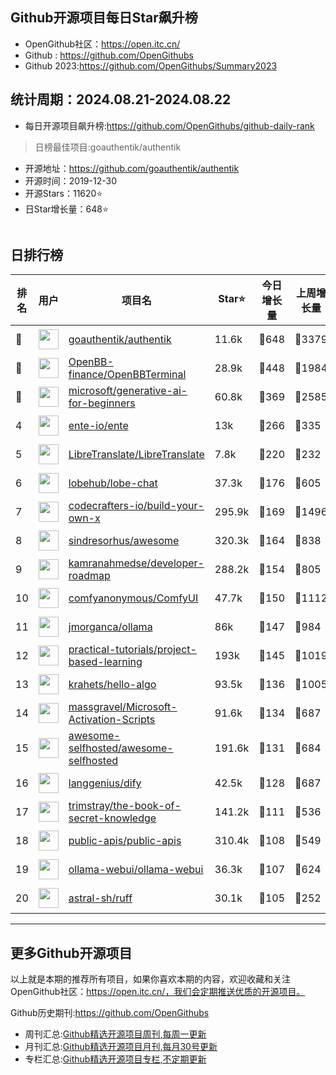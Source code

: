 ## Github开源项目每日Star飙升榜

- OpenGithub社区：https://open.itc.cn/
- Github : https://github.com/OpenGithubs
- Github 2023:https://github.com/OpenGithubs/Summary2023

## 统计周期：2024.08.21-2024.08.22

- 每日开源项目飙升榜:https://github.com/OpenGithubs/github-daily-rank



> 日榜最佳项目:goauthentik/authentik  

- 开源地址：https://github.com/goauthentik/authentik
- 开源时间：2019-12-30
- 开源Stars：11620⭐
- 日Star增长量：648⭐

![]()


## 日排行榜

| 排名        |  用户     |  项目名          | Star⭐          | 今日增长量     | 上周增长量      |  开源时间   |
|------------|------------|---------------|---------------- |--------------|----------------|------------|
| 🥇 | <img src="https://avatars.githubusercontent.com/u/82976448?v=4" alt="" size="32" height="32" width="32" data-view-component="true" class="avatar circle"> | [goauthentik/authentik](https://github.com/goauthentik/authentik)| 11.6k  | 🔺648| 🔺3379 | 2019-12-30 |
| 🥈 | <img src="https://avatars.githubusercontent.com/u/80064875?v=4" alt="" size="32" height="32" width="32" data-view-component="true" class="avatar circle"> | [OpenBB-finance/OpenBBTerminal](https://github.com/OpenBB-finance/OpenBBTerminal)| 28.9k  | 🔺448| 🔺1984 | 2020-12-20 |
| 🥉 | <img src="https://avatars.githubusercontent.com/u/6154722?v=4" alt="" size="32" height="32" width="32" data-view-component="true" class="avatar circle"> | [microsoft/generative-ai-for-beginners](https://github.com/microsoft/generative-ai-for-beginners)| 60.8k  | 🔺369| 🔺2585 | 2023-06-20 |
| 4 | <img src="https://avatars.githubusercontent.com/u/64603161?v=4" alt="" size="32" height="32" width="32" data-view-component="true" class="avatar circle"> | [ente-io/ente](https://github.com/ente-io/ente)| 13k  | 🔺266| 🔺335 | 2022-11-01 |
| 5 | <img src="https://avatars.githubusercontent.com/u/77352747?v=4" alt="" size="32" height="32" width="32" data-view-component="true" class="avatar circle"> | [LibreTranslate/LibreTranslate](https://github.com/LibreTranslate/LibreTranslate)| 7.8k  | 🔺220| 🔺232 | 2020-12-20 |
| 6 | <img src="https://avatars.githubusercontent.com/u/131470832?v=4" alt="" size="32" height="32" width="32" data-view-component="true" class="avatar circle"> | [lobehub/lobe-chat](https://github.com/lobehub/lobe-chat)| 37.3k  | 🔺176| 🔺605 | 2023-05-21 |
| 7 | <img src="https://avatars.githubusercontent.com/u/58904235?v=4" alt="" size="32" height="32" width="32" data-view-component="true" class="avatar circle"> | [codecrafters-io/build-your-own-x](https://github.com/codecrafters-io/build-your-own-x)| 295.9k  | 🔺169| 🔺1496 | 2018-05-09 |
| 8 | <img src="https://avatars.githubusercontent.com/u/170270?u=34acd557a042ac478d273a4621570cadb6b0bd89&v=4" alt="" size="32" height="32" width="32" data-view-component="true" class="avatar circle"> | [sindresorhus/awesome](https://github.com/sindresorhus/awesome)| 320.3k  | 🔺164| 🔺838 | 2014-07-11 |
| 9 | <img src="https://avatars.githubusercontent.com/u/4921183?u=d6ed3573fc67b699e0c3bc2c7e1fb82c98c40dec&v=4" alt="" size="32" height="32" width="32" data-view-component="true" class="avatar circle"> | [kamranahmedse/developer-roadmap](https://github.com/kamranahmedse/developer-roadmap)| 288.2k  | 🔺154| 🔺805 | 2017-03-15 |
| 10 | <img src="https://avatars.githubusercontent.com/u/121283862?u=00e0967075548ed41bd53ed0eacd34ac42d8cef0&v=4" alt="" size="32" height="32" width="32" data-view-component="true" class="avatar circle"> | [comfyanonymous/ComfyUI](https://github.com/comfyanonymous/ComfyUI)| 47.7k  | 🔺150| 🔺1112 | 2023-01-17 |
| 11 | <img src="https://avatars.githubusercontent.com/u/151674099?v=4" alt="" size="32" height="32" width="32" data-view-component="true" class="avatar circle"> | [jmorganca/ollama](https://github.com/jmorganca/ollama)| 86k  | 🔺147| 🔺984 | 2023-06-27 |
| 12 | <img src="https://avatars.githubusercontent.com/u/89421154?v=4" alt="" size="32" height="32" width="32" data-view-component="true" class="avatar circle"> | [practical-tutorials/project-based-learning](https://github.com/practical-tutorials/project-based-learning)| 193k  | 🔺145| 🔺1019 | 2017-04-12 |
| 13 | <img src="https://avatars.githubusercontent.com/u/26993056?u=12c6a8ef18768abc773c64a56a56c0fd67241ed2&v=4" alt="" size="32" height="32" width="32" data-view-component="true" class="avatar circle"> | [krahets/hello-algo](https://github.com/krahets/hello-algo)| 93.5k  | 🔺136| 🔺1005 | 2022-11-04 |
| 14 | <img src="https://avatars.githubusercontent.com/u/59795046?v=4" alt="" size="32" height="32" width="32" data-view-component="true" class="avatar circle"> | [massgravel/Microsoft-Activation-Scripts](https://github.com/massgravel/Microsoft-Activation-Scripts)| 91.6k  | 🔺134| 🔺687 | 2020-01-13 |
| 15 | <img src="https://avatars.githubusercontent.com/u/24270415?v=4" alt="" size="32" height="32" width="32" data-view-component="true" class="avatar circle"> | [awesome-selfhosted/awesome-selfhosted](https://github.com/awesome-selfhosted/awesome-selfhosted)| 191.6k  | 🔺131| 🔺684 | 2015-06-01 |
| 16 | <img src="https://avatars.githubusercontent.com/u/127165244?v=4" alt="" size="32" height="32" width="32" data-view-component="true" class="avatar circle"> | [langgenius/dify](https://github.com/langgenius/dify)| 42.5k  | 🔺128| 🔺687 | 2023-04-12 |
| 17 | <img src="https://avatars.githubusercontent.com/u/31127917?v=4" alt="" size="32" height="32" width="32" data-view-component="true" class="avatar circle"> | [trimstray/the-book-of-secret-knowledge](https://github.com/trimstray/the-book-of-secret-knowledge)| 141.2k  | 🔺111| 🔺536 | 2018-06-23 |
| 18 | <img src="https://avatars.githubusercontent.com/u/51121562?v=4" alt="" size="32" height="32" width="32" data-view-component="true" class="avatar circle"> | [public-apis/public-apis](https://github.com/public-apis/public-apis)| 310.4k  | 🔺108| 🔺549 | 2016-03-21 |
| 19 | <img src="https://avatars.githubusercontent.com/u/158137808?v=4" alt="" size="32" height="32" width="32" data-view-component="true" class="avatar circle"> | [ollama-webui/ollama-webui](https://github.com/ollama-webui/ollama-webui)| 36.3k  | 🔺107| 🔺624 | 2023-10-07 |
| 20 | <img src="https://avatars.githubusercontent.com/u/115962839?v=4" alt="" size="32" height="32" width="32" data-view-component="true" class="avatar circle"> | [astral-sh/ruff](https://github.com/astral-sh/ruff)| 30.1k  | 🔺105| 🔺252 | 2022-08-10 |

---
## 更多Github开源项目

以上就是本期的推荐所有项目，如果你喜欢本期的内容，欢迎收藏和关注OpenGithub社区：https://open.itc.cn/，我们会定期推送优质的开源项目。

Github历史期刊:https://github.com/OpenGithubs
- 周刊汇总:[Github精选开源项目周刊,每周一更新](https://github.com/OpenGithubs/weekly)
- 月刊汇总:[Github精选开源项目月刊,每月30号更新](https://github.com/OpenGithubs/monthly)
- 专栏汇总:[Github精选开源项目专栏,不定期更新](https://github.com/OpenGithubs/selectedColumn)
